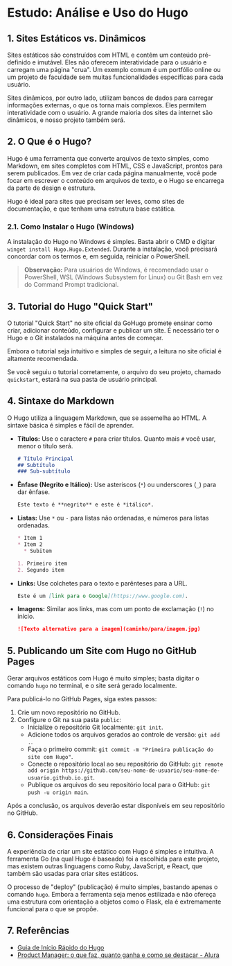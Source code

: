 # Estudo: Análise e Uso do Hugo

## 1. Sites Estáticos vs. Dinâmicos

Sites estáticos são construídos com HTML e contêm um conteúdo pré-definido e imutável. Eles não oferecem interatividade para o usuário e carregam uma página "crua". Um exemplo comum é um portfólio online ou um projeto de faculdade sem muitas funcionalidades específicas para cada usuário.

Sites dinâmicos, por outro lado, utilizam bancos de dados para carregar informações externas, o que os torna mais complexos. Eles permitem interatividade com o usuário. A grande maioria dos sites da internet são dinâmicos, e nosso projeto também será.

## 2. O Que é o Hugo?

Hugo é uma ferramenta que converte arquivos de texto simples, como Markdown, em sites completos com HTML, CSS e JavaScript, prontos para serem publicados. Em vez de criar cada página manualmente, você pode focar em escrever o conteúdo em arquivos de texto, e o Hugo se encarrega da parte de design e estrutura.

Hugo é ideal para sites que precisam ser leves, como sites de documentação, e que tenham uma estrutura base estática.

### 2.1. Como Instalar o Hugo (Windows)

A instalação do Hugo no Windows é simples. Basta abrir o CMD e digitar `winget install Hugo.Hugo.Extended`. Durante a instalação, você precisará concordar com os termos e, em seguida, reiniciar o PowerShell.

> **Observação:** Para usuários de Windows, é recomendado usar o PowerShell, WSL (Windows Subsystem for Linux) ou Git Bash em vez do Command Prompt tradicional.

## 3. Tutorial do Hugo "Quick Start"

O tutorial "Quick Start" no site oficial da GoHugo promete ensinar como criar, adicionar conteúdo, configurar e publicar um site. É necessário ter o Hugo e o Git instalados na máquina antes de começar.

Embora o tutorial seja intuitivo e simples de seguir, a leitura no site oficial é altamente recomendada.

Se você seguiu o tutorial corretamente, o arquivo do seu projeto, chamado `quickstart`, estará na sua pasta de usuário principal.

## 4. Sintaxe do Markdown

O Hugo utiliza a linguagem Markdown, que se assemelha ao HTML. A sintaxe básica é simples e fácil de aprender.

* **Títulos:** Use o caractere `#` para criar títulos. Quanto mais `#` você usar, menor o título será.
    ```markdown
    # Título Principal
    ## Subtítulo
    ### Sub-subtítulo
    ```
* **Ênfase (Negrito e Itálico):** Use asteriscos (`*`) ou underscores (`_`) para dar ênfase.
    ```markdown
    Este texto é **negrito** e este é *itálico*.
    ```
* **Listas:** Use `*` ou `-` para listas não ordenadas, e números para listas ordenadas.
    ```markdown
    * Item 1
    * Item 2
      * Subitem

    1. Primeiro item
    2. Segundo item
    ```
* **Links:** Use colchetes para o texto e parênteses para a URL.
    ```markdown
    Este é um [link para o Google](https://www.google.com).
    ```
* **Imagens:** Similar aos links, mas com um ponto de exclamação (`!`) no início.
    ```markdown
    ![Texto alternativo para a imagem](caminho/para/imagem.jpg)
    ```

## 5. Publicando um Site com Hugo no GitHub Pages

Gerar arquivos estáticos com Hugo é muito simples; basta digitar o comando `hugo` no terminal, e o site será gerado localmente.

Para publicá-lo no GitHub Pages, siga estes passos:

1.  Crie um novo repositório no GitHub.
2.  Configure o Git na sua pasta `public`:
    * Inicialize o repositório Git localmente: `git init`.
    * Adicione todos os arquivos gerados ao controle de versão: `git add .`.
    * Faça o primeiro commit: `git commit -m "Primeira publicação do site com Hugo"`.
    * Conecte o repositório local ao seu repositório do GitHub: `git remote add origin https://github.com/seu-nome-de-usuario/seu-nome-de-usuario.github.io.git`.
    * Publique os arquivos do seu repositório local para o GitHub: `git push -u origin main`.

Após a conclusão, os arquivos deverão estar disponíveis em seu repositório no GitHub.

## 6. Considerações Finais

A experiência de criar um site estático com Hugo é simples e intuitiva. A ferramenta Go (na qual Hugo é baseado) foi a escolhida para este projeto, mas existem outras linguagens como Ruby, JavaScript, e React, que também são usadas para criar sites estáticos.

O processo de "deploy" (publicação) é muito simples, bastando apenas o comando `hugo`. Embora a ferramenta seja menos estilizada e não ofereça uma estrutura com orientação a objetos como o Flask, ela é extremamente funcional para o que se propõe.

## 7. Referências

* [Guia de Início Rápido do Hugo](https://gohugo.io/getting-started/quick-start/)
* [Product Manager: o que faz, quanto ganha e como se destacar - Alura](https://www.alura.com.br/artigos/product-manager-o-que-faz-quanto-ganha-como-se-destacar)
